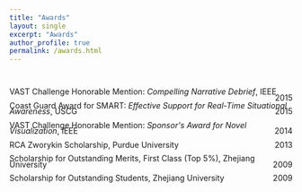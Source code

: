 ```yaml
---
title: "Awards"
layout: single
excerpt: "Awards"
author_profile: true
permalink: /awards.html
---
```


<br>
<p style="text-align:left; line-height:75%">
VAST Challenge Honorable Mention: <i>Compelling Narrative Debrief</i>, IEEE
<span style="float:right;">2015</span>
</p>
<p style="text-align:left; line-height:75%">
Coast Guard Award for SMART: <i>Effective Support for Real-Time Situational Awareness</i>, USCG
<span style="float:right;">2015</span>
</p>
<p style="text-align:left; line-height:75%">
VAST Challenge Honorable Mention: <i>Sponsor's Award for Novel Visualization</i>, IEEE
<span style="float:right;">2014</span>
</p>
<p style="text-align:left; line-height:75%">
RCA Zworykin Scholarship, Purdue University
<span style="float:right;">2013</span>
</p>
<p style="text-align:left; line-height:75%">
Scholarship for Outstanding Merits, First Class (Top 5&#37;), Zhejiang University
<span style="float:right;">2009</span>
</p>
<p style="text-align:left; line-height:75%">
Scholarship for Outstanding Students, Zhejiang University
<span style="float:right;">2009</span>
</p>